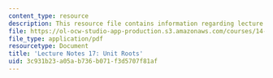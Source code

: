 ```yaml
---
content_type: resource
description: This resource file contains information regarding lecture 17.
file: https://ol-ocw-studio-app-production.s3.amazonaws.com/courses/14-384-time-series-analysis-fall-2013/3c931b23a05ab736b071f3d5707f81af_MIT14_384F13_lec17.pdf
file_type: application/pdf
resourcetype: Document
title: 'Lecture Notes 17: Unit Roots'
uid: 3c931b23-a05a-b736-b071-f3d5707f81af
---
```

